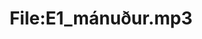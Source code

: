 ---
title: File:E1_mánuður.mp3
recording of: mánuður
reading speed: slow
speaker: E
license: CC0
---